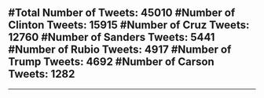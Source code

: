 #Total Number of Tweets: 45010 
#Number of Clinton Tweets: 15915
#Number of Cruz Tweets: 12760
#Number of Sanders Tweets: 5441
#Number of Rubio Tweets: 4917
#Number of Trump Tweets: 4692
#Number of Carson Tweets: 1282
---
---
